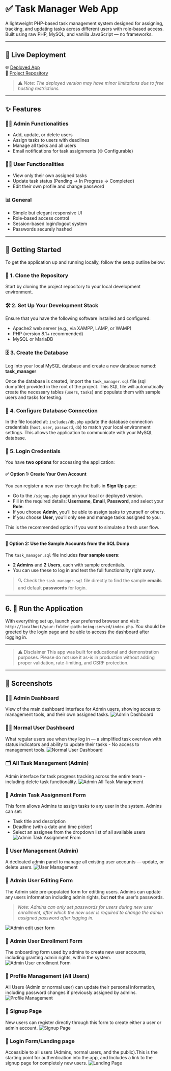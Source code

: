 # ✅ Task Manager Web App

A lightweight PHP-based task management system designed for assigning, tracking, and updating tasks across different users with role-based access. Built using raw PHP, MySQL, and vanilla JavaScript — no frameworks.

---

## 🚀 Live Deployment

🌐 [Deployed App](https://dennis-mburu.infinityfreeapp.com/index.php)  
📁 [Project Repository](https://github.com/dennis-mburu/task-manager-php)

> ⚠️ _Note: The deployed version may have minor limitations due to free hosting restrictions._

---

## ✨ Features

### 👩‍💼 Admin Functionalities

- Add, update, or delete users
- Assign tasks to users with deadlines
- Manage all tasks and all users
- Email notifications for task assignments (⚙️ Configurable)

### 🙋‍♂️ User Functionalities

- View only their own assigned tasks
- Update task status (Pending → In Progress → Completed)
- Edit their own profile and change password

### 📊 General

- Simple but elegant responsive UI
- Role-based access control
- Session-based login/logout system
- Passwords securely hashed

---

## 🚀 Getting Started

To get the application up and running locally, follow the setup outline below:

### 🔁 1. Clone the Repository

Start by cloning the project repository to your local development environment.

### 🛠 2. Set Up Your Development Stack

Ensure that you have the following software installed and configured:

- Apache2 web server (e.g., via XAMPP, LAMP, or WAMP)
- PHP (version 8.1+ recommended)
- MySQL or MariaDB

### 🗄 3. Create the Database

Log into your local MySQL database and create a new database named: **task_manager**

Once the database is created, import the `task_manager.sql` file (sql dumpfile) provided in the root of the project. This SQL file will automatically create the necessary tables (`users`, `tasks`) and populate them with sample users and tasks for testing.

### 🔐 4. Configure Database Connection

In the file located at: `includes/db.php` update the database connection credentials (`host`, `user`, `password`, `db`) to match your local environment settings. This allows the application to communicate with your MySQL database.

### 🔑 5. Login Credentials

You have **two options** for accessing the application:

#### ✅ Option 1: Create Your Own Account

You can register a new user through the built-in **Sign Up** page:

- Go to the `/signup.php` page on your local or deployed version.
- Fill in the required details: **Username**, **Email**, **Password**, and select your **Role**.
- If you choose **Admin**, you’ll be able to assign tasks to yourself or others.
- If you choose **User**, you’ll only see and manage tasks assigned to you.

This is the recommended option if you want to simulate a fresh user flow.

---

#### 🧪 Option 2: Use the Sample Accounts from the SQL Dump

The `task_manager.sql` file includes **four sample users**:

- **2 Admins** and **2 Users**, each with sample credentials.
- You can use these to log in and test the full functionality right away.

> 🔍 Check the `task_manager.sql` file directly to find the sample **emails** and default **passwords** for login.

---

## 6. 🧪 Run the Application

With everything set up, launch your preferred browser and visit: `http://localhost/your-folder-path-being-served/index.php`. You should be greeted by the login page and be able to access the dashboard after logging in.

---

> ⚠️ Disclaimer
> This app was built for educational and demonstration purposes.
> Please do not use it as-is in production without adding proper validation, rate-limiting, and CSRF protection.

---

## 📸 Screenshots

### 🧑‍💼 Admin Dashboard

View of the main dashboard interface for Admin users, showing access to management tools, and their own assigned tasks.
![Admin Dashboard](screenshots/admin-dashboard.png)

### 🙋‍♂️ Normal User Dashboard

What regular users see when they log in — a simplified task overview with status indicators and ability to update their tasks - No access to management tools.
![Normal User Dashboard](screenshots/normal-user-dashboard.png)

### 🗂️ All Task Management (Admin)

Admin interface for task progress tracking across the entire team - including delete task functionality.
![Admin All Task Management](screenshots/admin-all-task-management.png)

### 📝 Admin Task Assignment Form

This form allows Admins to assign tasks to any user in the system.
Admins can set:

- Task title and description
- Deadline (with a date and time picker)
- Select an assignee from the dropdown list of all available users
  ![Admin Task Assignment From](screenshots/task-assignment-form.png)

### 👥 User Management (Admin)

A dedicated admin panel to manage all existing user accounts — update, or delete users.
![User Management](screenshots/user-management.png)

### 👤 Admin User Editing Form

The Admin side pre-populated form for editting users. Admins can update any users information including admin rights, but **not** the user's passwords.

> _Note: Admins can only set passwords for users during new user enrollment, after which the new user is required to change the admin assigned password after logging in._

![Admin edit user form](screenshots/edit-user-form.png)

### 👤 Admin User Enrollment Form

The onboarding form used by admins to create new user accounts, including granting admin rights, within the system.
![Admin User enrollment Form](screenshots/add-user-form.png)

### 👤 Profile Management (All Users)

All Users (Admin or normal user) can update their personal information, including password changes if previously assigned by admins.
![Profile Management](screenshots/profile-management.png)

### 📝 Signup Page

New users can register directly through this form to create either a user or admin account.
![Signup Page](screenshots/signup.png)

### 🔐 Login Form/Landing page

Accessible to all users (Admins, normal users, and the public).This is the starting point for authentication into the app, and Includes a link to the signup page for completely new users.
![Landing Page](screenshots/login.png)

